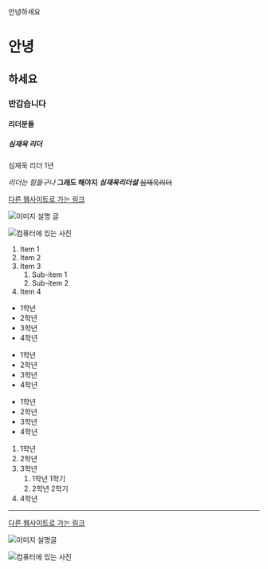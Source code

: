 안녕하세요
# 안녕
## 하세요
### 반갑습니다
#### 리더분들
##### 심재욱 리더

심재욱 리더 1년

*리더는 힘들구나*
**그래도 해야지**
***심재욱리더설***
~~심재욱리더~~


[다른 웹사이트로 가는 링크](http://www.google.com)

![이미지 설명 글](https://i.imgur.com/81qyN1y.jpg)

![컴퓨터에 있는 사진](assets/profile.png)




1. Item 1
2. Item 2
3. Item 3
    1. Sub-item 1
    2. Sub-item 2
4. Item 4



* 1학년
* 2학년
* 3학년
* 4학년

+ 1학년
+ 2학년
+ 3학년
+ 4학년

- 1학년
- 2학년
- 3학년
- 4학년

1. 1학년
2. 2학년
3. 3학년
    1. 1학년 1학기
    2. 2학년 2학기
4. 4학년


---

[다른 웹사이트로 가는 링크](https://book.naver.com/bookdb/book_detail.nhn?bid=14740358)

![이미지 설명글](http://blogfiles.naver.net/20111104_151/gybaekfamily_1320373475430l1lMd_JPEG/%C7%AA%B5%E9%B8%BB4.jpg)

![컴퓨터에 있는 사진](assets/profile.png)

